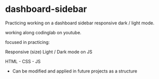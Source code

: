 # dashboard-sidebar
Practicing working on a dashboard sidebar responsive dark / light mode.


working along codinglab on youtube. 

focused in practicing:

Responsive (size)
Light / Dark mode on JS

HTML - CSS - JS

- Can be modified and applied in future projects as a structure
